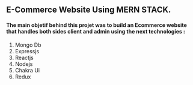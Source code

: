 
## E-Commerce Website Using MERN STACK. 

#### The main objetif behind this projet was to build an Ecommerce website that handles both sides client and admin using the next technologies :  

 1. Mongo Db  
 2. Expressjs  
 3. Reactjs  
 4. Nodejs  
 5. Chakra Ui  
 6. Redux  




